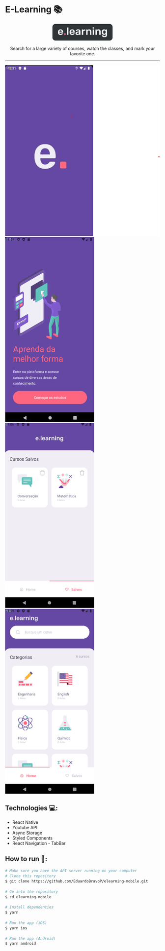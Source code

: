 # E-Learning 📚
<div style="text-align:center"><img src="github/banner.png" alt="banner"></div>
<p align="center">Search for a large variety of courses, watch the classes, and mark your favorite one.</p>

<hr>

<img src="github/splash_screen.png" alt="Splash Screen">
<img src="github/navegacao.gif" alt="navegacao">
<img src="github/navegacao2.gif" alt="navegacao2">
<img src="github/navegacao3.gif" alt="navegacao3">

## Technologies 💻:
- React Native
- Youtube API
- Async Storage
- Styled Components
- React Navigation - TabBar

## How to run 🚀:
```bash
# Make sure you have the API server running on your computer
# Clone this repository
$ git clone https://github.com/EduardoBravoP/elearning-mobile.git

# Go into the repository
$ cd elearning-mobile

# Install dependencies
$ yarn

# Run the app (iOS)
$ yarn ios

# Run the app (Android)
$ yarn android
```